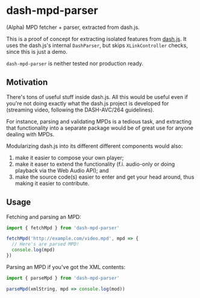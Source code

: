 # dash-mpd-parser

(Alpha) MPD fetcher + parser, extracted from dash.js.

This is a proof of concept for extracting isolated features from [dash.js](https://github.com/Dash-Industry-Forum/dash.js). It uses the dash.js's internal `DashParser`, but skips `XLinkController` checks, since this is just a demo.

`dash-mpd-parser` is neither tested nor production ready.

## Motivation

There's tons of useful stuff inside dash.js. All this would be useful even if you're not doing exactly what the dash.js project is developed for (streaming video, following the DASH-AVC/264 guidelines).

For instance, parsing and validating MPDs is a tedious task, and extracting that functionality into a separate package would be of great use for anyone dealing with MPDs.

Modularizing dash.js into its different different components would also:

1. make it easier to compose your own player;
2. make it easer to extend the functionality (f.i. audio-only or doing playback via the Web Audio API); and
3. make the source code(s) easier to enter and get your head around, thus making it easier to contribute.

## Usage

Fetching and parsing an MPD:

```js
import { fetchMpd } from 'dash-mpd-parser'

fetchMpd('http://example.com/video.mpd', mpd => {
  // Here's are parsed MPD!
  console.log(mpd)
})
```

Parsing an MPD if you've got the XML contents:

```js
import { parseMpd } from 'dash-mpd-parser'

parseMpd(xmlString, mpd => console.log(mod))
```
